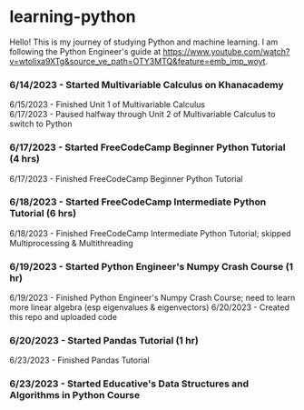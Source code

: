 # learning-python
Hello! This is my journey of studying Python and machine learning. I am following the Python Engineer's guide at https://www.youtube.com/watch?v=wtolixa9XTg&source_ve_path=OTY3MTQ&feature=emb_imp_woyt.
	
### 6/14/2023 - Started Multivariable Calculus on Khanacademy
6/15/2023 - Finished Unit 1 of Multivariable Calculus  
6/17/2023 - Paused halfway through Unit 2 of Multivariable Calculus to switch to Python

### 6/17/2023 - Started FreeCodeCamp Beginner Python Tutorial (4 hrs)
6/17/2023 - Finished FreeCodeCamp Beginner Python Tutorial
### 6/18/2023 - Started FreeCodeCamp Intermediate Python Tutorial (6 hrs)
6/18/2023 - Finished FreeCodeCamp Intermediate Python Tutorial; skipped Multiprocessing & Multithreading

### 6/19/2023 - Started Python Engineer's Numpy Crash Course (1 hr)
6/19/2023 - Finished Python Engineer's Numpy Crash Course; need to learn more linear algebra (esp eigenvalues & eigenvectors)
6/20/2023 - Created this repo and uploaded code
### 6/20/2023 - Started Pandas Tutorial (1 hr)
6/23/2023 - Finished Pandas Tutorial
### 6/23/2023 - Started Educative's Data Structures and Algorithms in Python Course
